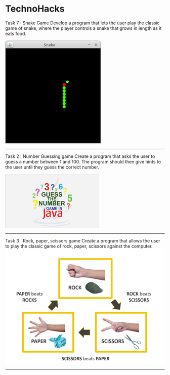 # TechnoHacks
Task 7 : Snake Game
Develop a program that lets the user play the
classic game of snake, where the player
controls a snake that grows in length as it eats
food.



<img src="https://github.com/Sahil-Salim-Shaikh/TechnoHacks/blob/main/Java-Snake-Game/snake.png">

------------------------------------------


Task 2 : Number Guessing game
Create a program that asks the user to guess a
number between 1 and 100. The program
should then give hints to the user until they
guess the correct number.



<img src="https://github.com/Sahil-Salim-Shaikh/TechnoHacks/blob/main/Number-Guessing-Game/pictures/no%20guessing%20game.png">

------------------------------------------


Task 3 : Rock, paper, scissors game
Create a program that allows the user to play
the classic game of rock, paper, scissors
against the computer.
<img src="https://github.com/Sahil-Salim-Shaikh/TechnoHacks/blob/main/Rock-Paper-Scissors/Rock%20Paper%20Scissors.png">

------------------------------------------
